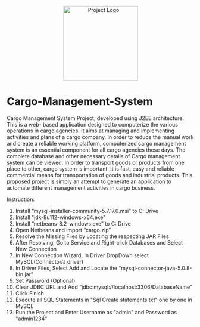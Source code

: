 <p align="center">
  <img src="https://raw.githubusercontent.com/sobhani98/Cargo-Management-System/main/assets/logo.png" width="200" alt="Project Logo">
</p>

# Cargo-Management-System
Cargo Management System Project, developed using J2EE architecture. This is a web- based application designed to computerize the various operations in cargo agencies. It aims at managing and implementing activities and plans of a cargo company. In order to reduce the manual work and create a reliable working platform, computerized cargo management system is an essential component for all cargo agencies these days. The complete database and other necessary details of Cargo management system can be viewed. In order to transport goods or products from one place to other, cargo system is important. It is fast, easy and reliable commercial means for transportation of goods and industrial products. This proposed project is simply an attempt to generate an application to automate different management activities in cargo business.

Instruction:

1. Install “mysql-installer-community-5.7.17.0.msi” to C: Drive
2. Install "jdk-8u112-windows-x64.exe"
3. Install “netbeans-8.2-windows.exe” to C: Drive
4. Open Netbeans and import “cargo.zip”
5. Resolve the Missing Files by Locating the respecting JAR Files
6. After Resolving, Go to Service and Right-click Databases and Select New Connection
7. In New Connection Wizard, In Driver DropDown select MySQL(Connector/J driver)
8. In Driver Files, Select Add and Locate the “mysql-connector-java-5.0.8-bin.jar”
9. Set Password (Optional)
10. Clear JDBC URL and Add “jdbc:mysql://localhost:3306/DatabaseName”
11. Click Finish
12. Execute all SQL Statements in "Sql Create statements.txt" one by one in MySQL 
13. Run the Project and Enter Username as "admin" and Password as "admin1234"
